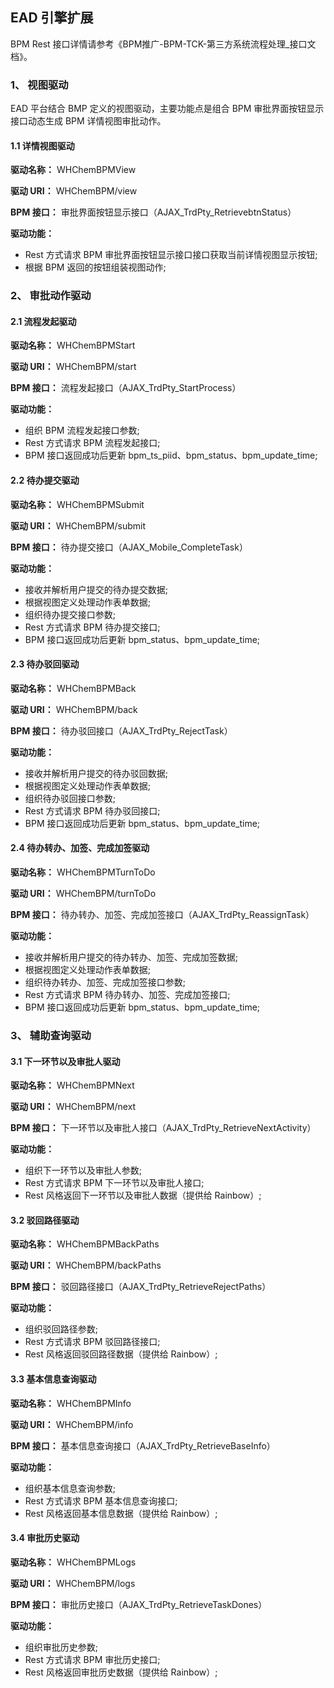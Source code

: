 ## EAD  引擎扩展

BPM Rest 接口详情请参考《BPM推广-BPM-TCK-第三方系统流程处理_接口文档》。

### 1、 视图驱动
EAD 平台结合 BMP 定义的视图驱动，主要功能点是组合 BPM 审批界面按钮显示接口动态生成 BPM 详情视图审批动作。

#### 1.1 详情视图驱动

**驱动名称：** WHChemBPMView 

**驱动 URI：** WHChemBPM/view

**BPM 接口：** 审批界面按钮显示接口（AJAX_TrdPty_RetrievebtnStatus）

**驱动功能：**
- Rest 方式请求 BPM 审批界面按钮显示接口接口获取当前详情视图显示按钮;
- 根据 BPM 返回的按钮组装视图动作;

### 2、 审批动作驱动 

#### 2.1 流程发起驱动

**驱动名称：** WHChemBPMStart

**驱动 URI：** WHChemBPM/start

**BPM 接口：** 流程发起接口（AJAX_TrdPty_StartProcess）

**驱动功能：**
- 组织 BPM 流程发起接口参数;
- Rest 方式请求 BPM 流程发起接口;
- BPM 接口返回成功后更新 bpm_ts_piid、bpm_status、bpm_update_time;

#### 2.2 待办提交驱动

**驱动名称：** WHChemBPMSubmit

**驱动 URI：** WHChemBPM/submit

**BPM 接口：** 待办提交接口（AJAX_Mobile_CompleteTask）

**驱动功能：**
- 接收并解析用户提交的待办提交数据;
- 根据视图定义处理动作表单数据;
- 组织待办提交接口参数;
- Rest 方式请求 BPM 待办提交接口;
- BPM 接口返回成功后更新 bpm_status、bpm_update_time;

#### 2.3 待办驳回驱动

**驱动名称：** WHChemBPMBack

**驱动 URI：** WHChemBPM/back

**BPM 接口：** 待办驳回接口（AJAX_TrdPty_RejectTask）

**驱动功能：**
- 接收并解析用户提交的待办驳回数据;
- 根据视图定义处理动作表单数据;
- 组织待办驳回接口参数;
- Rest 方式请求 BPM 待办驳回接口;
- BPM 接口返回成功后更新 bpm_status、bpm_update_time;

#### 2.4 待办转办、加签、完成加签驱动

**驱动名称：** WHChemBPMTurnToDo

**驱动 URI：** WHChemBPM/turnToDo

**BPM 接口：** 待办转办、加签、完成加签接口（AJAX_TrdPty_ReassignTask）

**驱动功能：**
- 接收并解析用户提交的待办转办、加签、完成加签数据;
- 根据视图定义处理动作表单数据;
- 组织待办转办、加签、完成加签接口参数;
- Rest 方式请求 BPM 待办转办、加签、完成加签接口;
- BPM 接口返回成功后更新 bpm_status、bpm_update_time;

### 3、 辅助查询驱动

#### 3.1 下一环节以及审批人驱动

**驱动名称：** WHChemBPMNext

**驱动 URI：** WHChemBPM/next

**BPM 接口：** 下一环节以及审批人接口（AJAX_TrdPty_RetrieveNextActivity）

**驱动功能：**
- 组织下一环节以及审批人参数;
- Rest 方式请求 BPM 下一环节以及审批人接口;
- Rest 风格返回下一环节以及审批人数据（提供给 Rainbow）;

#### 3.2 驳回路径驱动

**驱动名称：** WHChemBPMBackPaths

**驱动 URI：** WHChemBPM/backPaths

**BPM 接口：** 驳回路径接口（AJAX_TrdPty_RetrieveRejectPaths）

**驱动功能：**
- 组织驳回路径参数;
- Rest 方式请求 BPM 驳回路径接口;
- Rest 风格返回驳回路径数据（提供给 Rainbow）;

#### 3.3 基本信息查询驱动

**驱动名称：** WHChemBPMInfo

**驱动 URI：** WHChemBPM/info

**BPM 接口：** 基本信息查询接口（AJAX_TrdPty_RetrieveBaseInfo）

**驱动功能：**
- 组织基本信息查询参数;
- Rest 方式请求 BPM 基本信息查询接口;
- Rest 风格返回基本信息数据（提供给 Rainbow）;

#### 3.4 审批历史驱动

**驱动名称：** WHChemBPMLogs

**驱动 URI：** WHChemBPM/logs

**BPM 接口：** 审批历史接口（AJAX_TrdPty_RetrieveTaskDones）

**驱动功能：**
- 组织审批历史参数;
- Rest 方式请求 BPM 审批历史接口;
- Rest 风格返回审批历史数据（提供给 Rainbow）;


